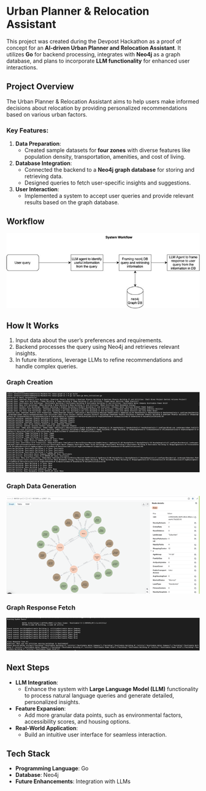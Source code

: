# Urban Planner & Relocation Assistant

This project was created during the Devpost Hackathon as a proof of concept for an **AI-driven Urban Planner and Relocation Assistant**. It utilizes **Go** for backend processing, integrates with **Neo4j** as a graph database, and plans to incorporate **LLM functionality** for enhanced user interactions.

## Project Overview

The Urban Planner & Relocation Assistant aims to help users make informed decisions about relocation by providing personalized recommendations based on various urban factors.

### Key Features:
1. **Data Preparation**:
   - Created sample datasets for **four zones** with diverse features like population density, transportation, amenities, and cost of living.
2. **Database Integration**:
   - Connected the backend to a **Neo4j graph database** for storing and retrieving data.
   - Designed queries to fetch user-specific insights and suggestions.
3. **User Interaction**:
   - Implemented a system to accept user queries and provide relevant results based on the graph database.

## Workflow
![Workflow Diagram](img/workflow.jpeg)

## How It Works
1. Input data about the user’s preferences and requirements.
2. Backend processes the query using Neo4j and retrieves relevant insights.
3. In future iterations, leverage LLMs to refine recommendations and handle complex queries.

### Graph Creation
![Graph Creation](img/graph-creation.png)

### Graph Data Generation
![Graph Data Generation](img/graph-gen.png)

### Graph Response Fetch
![Graph Response Fetch](img/graph-response-fetch.png)

## Next Steps
- **LLM Integration**:
  - Enhance the system with **Large Language Model (LLM)** functionality to process natural language queries and generate detailed, personalized insights.
- **Feature Expansion**:
  - Add more granular data points, such as environmental factors, accessibility scores, and housing options.
- **Real-World Application**:
  - Build an intuitive user interface for seamless interaction.

## Tech Stack
- **Programming Language**: Go
- **Database**: Neo4j
- **Future Enhancements**: Integration with LLMs
